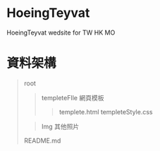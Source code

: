 # HoeingTeyvat  

HoeingTeyvat wedsite for TW HK MO

# 資料架構  

>root
>
>> templeteFIle 網頁模板
>>> templete.html
>>> templeteStyle.css
>
>> Img 其他照片
>
>README.md


